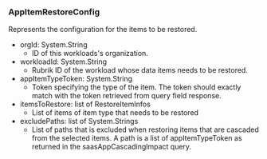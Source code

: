 ### AppItemRestoreConfig
Represents the configuration for the items to be restored.

- orgId: System.String
  - ID of this workloads's organization.
- workloadId: System.String
  - Rubrik ID of the workload whose data items needs to be restored.
- appItemTypeToken: System.String
  - Token specifying the type of the item. The token should exactly match with the token retrieved from query field response.
- itemsToRestore: list of RestoreItemInfos
  - List of items of item type that needs to be restored
- excludePaths: list of System.Strings
  - List of paths that is excluded when restoring items that are cascaded from the selected items. A path is a list of appItemTypeToken as returned in the saasAppCascadingImpact query.
